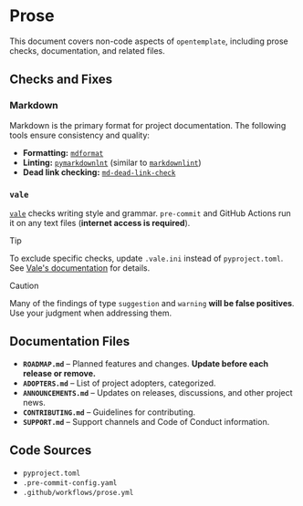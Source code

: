 <!--
SPDX-FileCopyrightText: © 2025 open-nudge <https://github.com/open-nudge>
SPDX-FileContributor: szymonmaszke <github@maszke.co>

SPDX-License-Identifier: Apache-2.0
-->

# Prose

This document covers non-code aspects of `opentemplate`,
including prose checks, documentation, and related files.

## Checks and Fixes

### Markdown

Markdown is the primary format for project documentation.
The following tools ensure consistency and quality:

- __Formatting:__ [`mdformat`](https://github.com/hukkin/mdformat)
- __Linting:__ [`pymarkdownlnt`](https://github.com/jackdewinter/pymarkdown)
    (similar to [`markdownlint`](https://github.com/DavidAnson/markdownlint))
- __Dead link checking:__ [`md-dead-link-check`](https://github.com/AlexanderDokuchaev/md-dead-link-check)

### `vale`

[`vale`](https://github.com/errata-ai/vale) checks writing style and grammar.
`pre-commit` and GitHub Actions run it on any text files
(__internet access is required__).

> [!TIP]
> To exclude specific checks, update `.vale.ini` instead of `pyproject.toml`.
> See [Vale's documentation](https://vale.sh/docs/vale-ini) for details.

> [!CAUTION]
> Many of the findings of type `suggestion` and `warning`
> __will be false positives__. Use your judgment when addressing them.

## Documentation Files

- __`ROADMAP.md`__ – Planned features and changes.
    __Update before each release or remove.__
- __`ADOPTERS.md`__ – List of project adopters, categorized.
- __`ANNOUNCEMENTS.md`__ – Updates on releases, discussions, and other project news.
- __`CONTRIBUTING.md`__ – Guidelines for contributing.
- __`SUPPORT.md`__ – Support channels and Code of Conduct information.

## Code Sources

- `pyproject.toml`
- `.pre-commit-config.yaml`
- `.github/workflows/prose.yml`
